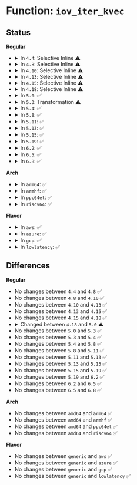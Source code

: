 # Function: <code>iov_iter_kvec</code>

## Status
<b>Regular</b>
<ul>
<li>
<details>
<summary>In <code>4.4</code>: Selective Inline ⚠️</summary>

```c
void iov_iter_kvec(struct iov_iter *i, int direction, const struct kvec *kvec, long unsigned int nr_segs, size_t count);
```

**Collision:** Unique Global

**Inline:** Selective

**Transformation:** False

**Instances:**

```
In lib/iov_iter.c (ffffffff813fb810)
Location: lib/iov_iter.c:529
Inline: True
Direct callers:
  - net/socket.c:kernel_recvmsg
  - net/socket.c:kernel_sendmsg
```
**Symbols:**

```
ffffffff813fb810-ffffffff813fb834: iov_iter_kvec (STB_GLOBAL)
```
</details>
</li>
<li>
<details>
<summary>In <code>4.8</code>: Selective Inline ⚠️</summary>

```c
void iov_iter_kvec(struct iov_iter *i, int direction, const struct kvec *kvec, long unsigned int nr_segs, size_t count);
```

**Collision:** Unique Global

**Inline:** Selective

**Transformation:** False

**Instances:**

```
In lib/iov_iter.c (ffffffff81442bc0)
Location: lib/iov_iter.c:478
Inline: True
Direct callers:
  - net/socket.c:kernel_recvmsg
  - net/socket.c:kernel_sendmsg
```
**Symbols:**

```
ffffffff81442bc0-ffffffff81442be4: iov_iter_kvec (STB_GLOBAL)
```
</details>
</li>
<li>
<details>
<summary>In <code>4.10</code>: Selective Inline ⚠️</summary>

```c
void iov_iter_kvec(struct iov_iter *i, int direction, const struct kvec *kvec, long unsigned int nr_segs, size_t count);
```

**Collision:** Unique Global

**Inline:** Selective

**Transformation:** False

**Instances:**

```
In lib/iov_iter.c (ffffffff8145fdd0)
Location: lib/iov_iter.c:805
Inline: True
Direct callers:
  - net/socket.c:kernel_recvmsg
  - net/socket.c:kernel_sendmsg
```
**Symbols:**

```
ffffffff8145fdd0-ffffffff8145fdf4: iov_iter_kvec (STB_GLOBAL)
```
</details>
</li>
<li>
<details>
<summary>In <code>4.13</code>: Selective Inline ⚠️</summary>

```c
void iov_iter_kvec(struct iov_iter *i, int direction, const struct kvec *kvec, long unsigned int nr_segs, size_t count);
```

**Collision:** Unique Global

**Inline:** Selective

**Transformation:** False

**Instances:**

```
In lib/iov_iter.c (ffffffff81464ec0)
Location: lib/iov_iter.c:931
Inline: True
Direct callers:
  - net/socket.c:kernel_recvmsg
  - net/socket.c:kernel_sendmsg
```
**Symbols:**

```
ffffffff81464ec0-ffffffff81464ee4: iov_iter_kvec (STB_GLOBAL)
```
</details>
</li>
<li>
<details>
<summary>In <code>4.15</code>: Selective Inline ⚠️</summary>

```c
void iov_iter_kvec(struct iov_iter *i, int direction, const struct kvec *kvec, long unsigned int nr_segs, size_t count);
```

**Collision:** Unique Global

**Inline:** Selective

**Transformation:** False

**Instances:**

```
In lib/iov_iter.c (ffffffff81490e40)
Location: lib/iov_iter.c:933
Inline: True
Direct callers:
  - net/socket.c:kernel_recvmsg
  - net/socket.c:kernel_sendmsg_locked
  - net/socket.c:kernel_sendmsg
```
**Symbols:**

```
ffffffff81490e40-ffffffff81490e63: iov_iter_kvec (STB_GLOBAL)
```
</details>
</li>
<li>
<details>
<summary>In <code>4.18</code>: Selective Inline ⚠️</summary>

```c
void iov_iter_kvec(struct iov_iter *i, int direction, const struct kvec *kvec, long unsigned int nr_segs, size_t count);
```

**Collision:** Unique Global

**Inline:** Selective

**Transformation:** False

**Instances:**

```
In lib/iov_iter.c (ffffffff814c6090)
Location: lib/iov_iter.c:1063
Inline: True
Direct callers:
  - net/socket.c:kernel_recvmsg
  - net/socket.c:kernel_sendmsg_locked
  - net/socket.c:kernel_sendmsg
```
**Symbols:**

```
ffffffff814c6090-ffffffff814c60b3: iov_iter_kvec (STB_GLOBAL)
```
</details>
</li>
<li>
<details>
<summary>In <code>5.0</code>: ✅</summary>

```c
void iov_iter_kvec(struct iov_iter *i, unsigned int direction, const struct kvec *kvec, long unsigned int nr_segs, size_t count);
```

**Collision:** Unique Global

**Inline:** No

**Transformation:** False

**Instances:**

```
In lib/iov_iter.c (ffffffff814d9eb0)
Location: lib/iov_iter.c:1117
Inline: False
Direct callers:
  - net/socket.c:kernel_recvmsg
  - net/socket.c:kernel_sendmsg_locked
  - net/socket.c:kernel_sendmsg
```
**Symbols:**

```
ffffffff814d9eb0-ffffffff814d9ede: iov_iter_kvec (STB_GLOBAL)
```
</details>
</li>
<li>
<details>
<summary>In <code>5.3</code>: Transformation ⚠️</summary>

```c
void iov_iter_kvec(struct iov_iter *i, unsigned int direction, const struct kvec *kvec, long unsigned int nr_segs, size_t count);
```

**Collision:** Unique Global

**Inline:** No

**Transformation:** True

**Instances:**

```
In lib/iov_iter.c (0)
Location: lib/iov_iter.c:1131
Inline: False
Direct callers:
  - arch/x86/kernel/cpu/microcode/intel.c:request_microcode_fw
  - net/socket.c:kernel_recvmsg
  - net/socket.c:kernel_sendmsg_locked
  - net/socket.c:kernel_sendmsg
```
**Symbols:**

```
ffffffff8150ac78-ffffffff8150aca9: iov_iter_kvec.cold (STB_LOCAL)
ffffffff81505720-ffffffff8150575b: iov_iter_kvec (STB_GLOBAL)
```
</details>
</li>
<li>
<details>
<summary>In <code>5.4</code>: ✅</summary>

```c
void iov_iter_kvec(struct iov_iter *i, unsigned int direction, const struct kvec *kvec, long unsigned int nr_segs, size_t count);
```

**Collision:** Unique Global

**Inline:** No

**Transformation:** False

**Instances:**

```
In lib/iov_iter.c (ffffffff81523670)
Location: lib/iov_iter.c:1131
Inline: False
Direct callers:
  - arch/x86/kernel/cpu/microcode/intel.c:request_microcode_fw
  - net/socket.c:kernel_recvmsg
  - net/socket.c:kernel_sendmsg_locked
  - net/socket.c:kernel_sendmsg
```
**Symbols:**

```
ffffffff81523670-ffffffff81523699: iov_iter_kvec (STB_GLOBAL)
```
</details>
</li>
<li>
<details>
<summary>In <code>5.8</code>: ✅</summary>

```c
void iov_iter_kvec(struct iov_iter *i, unsigned int direction, const struct kvec *kvec, long unsigned int nr_segs, size_t count);
```

**Collision:** Unique Global

**Inline:** No

**Transformation:** False

**Instances:**

```
In lib/iov_iter.c (ffffffff81586c70)
Location: lib/iov_iter.c:1165
Inline: False
Direct callers:
  - arch/x86/kernel/cpu/microcode/intel.c:request_microcode_fw
  - net/socket.c:kernel_recvmsg
  - net/socket.c:kernel_sendmsg_locked
  - net/socket.c:kernel_sendmsg
  - net/xfrm/espintcp.c:espintcp_sendmsg
```
**Symbols:**

```
ffffffff81586c70-ffffffff81586c99: iov_iter_kvec (STB_GLOBAL)
```
</details>
</li>
<li>
<details>
<summary>In <code>5.11</code>: ✅</summary>

```c
void iov_iter_kvec(struct iov_iter *i, unsigned int direction, const struct kvec *kvec, long unsigned int nr_segs, size_t count);
```

**Collision:** Unique Global

**Inline:** No

**Transformation:** False

**Instances:**

```
In lib/iov_iter.c (ffffffff815a3f40)
Location: lib/iov_iter.c:1172
Inline: False
Direct callers:
  - arch/x86/kernel/cpu/microcode/intel.c:request_microcode_fw
  - fs/read_write.c:__kernel_write
  - fs/read_write.c:__kernel_write
  - fs/read_write.c:__kernel_read
  - fs/read_write.c:__kernel_read
  - net/socket.c:kernel_recvmsg
  - net/socket.c:kernel_sendmsg_locked
  - net/socket.c:kernel_sendmsg
  - net/xfrm/espintcp.c:espintcp_sendmsg
```
**Symbols:**

```
ffffffff815a3f40-ffffffff815a3f69: iov_iter_kvec (STB_GLOBAL)
```
</details>
</li>
<li>
<details>
<summary>In <code>5.13</code>: ✅</summary>

```c
void iov_iter_kvec(struct iov_iter *i, unsigned int direction, const struct kvec *kvec, long unsigned int nr_segs, size_t count);
```

**Collision:** Unique Global

**Inline:** No

**Transformation:** False

**Instances:**

```
In lib/iov_iter.c (ffffffff815aae50)
Location: lib/iov_iter.c:1274
Inline: False
Direct callers:
  - arch/x86/kernel/cpu/microcode/intel.c:request_microcode_fw
  - fs/read_write.c:__kernel_write
  - fs/read_write.c:__kernel_write
  - fs/read_write.c:__kernel_read
  - fs/read_write.c:__kernel_read
  - net/socket.c:kernel_recvmsg
  - net/socket.c:kernel_sendmsg_locked
  - net/socket.c:kernel_sendmsg
  - net/xfrm/espintcp.c:espintcp_sendmsg
```
**Symbols:**

```
ffffffff815aae50-ffffffff815aae7c: iov_iter_kvec (STB_GLOBAL)
```
</details>
</li>
<li>
<details>
<summary>In <code>5.15</code>: ✅</summary>

```c
void iov_iter_kvec(struct iov_iter *i, unsigned int direction, const struct kvec *kvec, long unsigned int nr_segs, size_t count);
```

**Collision:** Unique Global

**Inline:** No

**Transformation:** False

**Instances:**

```
In lib/iov_iter.c (ffffffff81614130)
Location: lib/iov_iter.c:1127
Inline: False
Direct callers:
  - arch/x86/kernel/cpu/microcode/intel.c:request_microcode_fw
  - fs/read_write.c:__kernel_write
  - fs/read_write.c:__kernel_write
  - fs/read_write.c:__kernel_read
  - fs/read_write.c:__kernel_read
  - net/socket.c:kernel_recvmsg
  - net/socket.c:kernel_sendmsg_locked
  - net/socket.c:kernel_sendmsg
  - net/xfrm/espintcp.c:espintcp_sendmsg
```
**Symbols:**

```
ffffffff81614130-ffffffff8161415a: iov_iter_kvec (STB_GLOBAL)
```
</details>
</li>
<li>
<details>
<summary>In <code>5.19</code>: ✅</summary>

```c
void iov_iter_kvec(struct iov_iter *i, unsigned int direction, const struct kvec *kvec, long unsigned int nr_segs, size_t count);
```

**Collision:** Unique Global

**Inline:** No

**Transformation:** False

**Instances:**

```
In lib/iov_iter.c (ffffffff816e0a50)
Location: lib/iov_iter.c:1179
Inline: False
Direct callers:
  - arch/x86/kernel/cpu/microcode/intel.c:request_microcode_fw
  - arch/x86/kernel/crash_dump_64.c:elfcorehdr_read
  - fs/read_write.c:__kernel_write
  - fs/read_write.c:__kernel_write
  - fs/read_write.c:__kernel_read
  - fs/read_write.c:__kernel_read
  - fs/proc/vmcore.c:elfcorehdr_read_notes
  - fs/proc/vmcore.c:elfcorehdr_read
  - net/socket.c:kernel_recvmsg
  - net/socket.c:kernel_sendmsg_locked
  - net/socket.c:kernel_sendmsg
  - net/xfrm/espintcp.c:espintcp_sendmsg
```
**Symbols:**

```
ffffffff816e0a50-ffffffff816e0a8d: iov_iter_kvec (STB_GLOBAL)
```
</details>
</li>
<li>
<details>
<summary>In <code>6.2</code>: ✅</summary>

```c
void iov_iter_kvec(struct iov_iter *i, unsigned int direction, const struct kvec *kvec, long unsigned int nr_segs, size_t count);
```

**Collision:** Unique Global

**Inline:** No

**Transformation:** False

**Instances:**

```
In lib/iov_iter.c (ffffffff817d0da0)
Location: lib/iov_iter.c:997
Inline: False
Direct callers:
  - arch/x86/kernel/cpu/microcode/intel.c:request_microcode_fw
  - arch/x86/kernel/crash_dump_64.c:elfcorehdr_read
  - fs/read_write.c:__kernel_read
  - fs/read_write.c:__kernel_read
  - fs/proc/vmcore.c:elfcorehdr_read_notes
  - fs/proc/vmcore.c:elfcorehdr_read
  - net/socket.c:kernel_recvmsg
  - net/socket.c:kernel_sendmsg_locked
  - net/socket.c:kernel_sendmsg
  - net/xfrm/espintcp.c:espintcp_sendmsg
```
**Symbols:**

```
ffffffff817d0da0-ffffffff817d0ddd: iov_iter_kvec (STB_GLOBAL)
```
</details>
</li>
<li>
<details>
<summary>In <code>6.5</code>: ✅</summary>

```c
void iov_iter_kvec(struct iov_iter *i, unsigned int direction, const struct kvec *kvec, long unsigned int nr_segs, size_t count);
```

**Collision:** Unique Global

**Inline:** No

**Transformation:** False

**Instances:**

```
In lib/iov_iter.c (ffffffff8180fb70)
Location: lib/iov_iter.c:709
Inline: False
Direct callers:
  - arch/x86/kernel/cpu/microcode/intel.c:request_microcode_fw
  - arch/x86/kernel/crash_dump_64.c:elfcorehdr_read
  - fs/read_write.c:__kernel_read
  - fs/read_write.c:__kernel_read
  - fs/proc/vmcore.c:elfcorehdr_read_notes
  - fs/proc/vmcore.c:elfcorehdr_read
  - net/socket.c:kernel_recvmsg
  - net/socket.c:kernel_sendmsg_locked
  - net/socket.c:kernel_sendmsg
  - net/core/skbuff.c:__skb_send_sock
  - net/xfrm/espintcp.c:espintcp_sendmsg
```
**Symbols:**

```
ffffffff8180fb70-ffffffff8180fbad: iov_iter_kvec (STB_GLOBAL)
```
</details>
</li>
<li>
<details>
<summary>In <code>6.8</code>: ✅</summary>

```c
void iov_iter_kvec(struct iov_iter *i, unsigned int direction, const struct kvec *kvec, long unsigned int nr_segs, size_t count);
```

**Collision:** Unique Global

**Inline:** No

**Transformation:** False

**Instances:**

```
In lib/iov_iter.c (ffffffff818557e0)
Location: lib/iov_iter.c:610
Inline: False
Direct callers:
  - arch/x86/kernel/cpu/microcode/intel.c:request_microcode_fw
  - arch/x86/kernel/crash_dump_64.c:elfcorehdr_read
  - fs/read_write.c:__kernel_read
  - fs/read_write.c:__kernel_read
  - fs/proc/vmcore.c:elfcorehdr_read_notes
  - fs/proc/vmcore.c:elfcorehdr_read
  - net/socket.c:kernel_recvmsg
  - net/socket.c:kernel_sendmsg_locked
  - net/socket.c:kernel_sendmsg
  - net/core/skbuff.c:__skb_send_sock
  - net/xfrm/espintcp.c:espintcp_sendmsg
  - net/handshake/alert.c:tls_alert_send
```
**Symbols:**

```
ffffffff818557e0-ffffffff8185581d: iov_iter_kvec (STB_GLOBAL)
```
</details>
</li>
</ul>
<b>Arch</b>
<ul>
<li>
<details>
<summary>In <code>arm64</code>: ✅</summary>

```c
void iov_iter_kvec(struct iov_iter *i, unsigned int direction, const struct kvec *kvec, long unsigned int nr_segs, size_t count);
```

**Collision:** Unique Global

**Inline:** No

**Transformation:** False

**Instances:**

```
In lib/iov_iter.c (ffff80001062d4b8)
Location: lib/iov_iter.c:1131
Inline: False
Direct callers:
  - net/socket.c:kernel_recvmsg
  - net/socket.c:kernel_sendmsg_locked
  - net/socket.c:kernel_sendmsg
```
**Symbols:**

```
ffff80001062d4b8-ffff80001062d4f4: iov_iter_kvec (STB_GLOBAL)
```
</details>
</li>
<li>
<details>
<summary>In <code>armhf</code>: ✅</summary>

```c
void iov_iter_kvec(struct iov_iter *i, unsigned int direction, const struct kvec *kvec, long unsigned int nr_segs, size_t count);
```

**Collision:** Unique Global

**Inline:** No

**Transformation:** False

**Instances:**

```
In lib/iov_iter.c (c07d4088)
Location: lib/iov_iter.c:1131
Inline: False
Direct callers:
  - net/socket.c:kernel_recvmsg
  - net/socket.c:kernel_sendmsg_locked
  - net/socket.c:kernel_sendmsg
```
**Symbols:**

```
c07d4088-c07d40ec: iov_iter_kvec (STB_GLOBAL)
```
</details>
</li>
<li>
<details>
<summary>In <code>ppc64el</code>: ✅</summary>

```c
void iov_iter_kvec(struct iov_iter *i, unsigned int direction, const struct kvec *kvec, long unsigned int nr_segs, size_t count);
```

**Collision:** Unique Global

**Inline:** No

**Transformation:** False

**Instances:**

```
In lib/iov_iter.c (c0000000007d0680)
Location: lib/iov_iter.c:1131
Inline: False
Direct callers:
  - net/socket.c:kernel_recvmsg
  - net/socket.c:kernel_sendmsg_locked
  - net/socket.c:kernel_sendmsg
```
**Symbols:**

```
c0000000007d0680-c0000000007d06b8: iov_iter_kvec (STB_GLOBAL)
```
</details>
</li>
<li>
<details>
<summary>In <code>riscv64</code>: ✅</summary>

```c
void iov_iter_kvec(struct iov_iter *i, unsigned int direction, const struct kvec *kvec, long unsigned int nr_segs, size_t count);
```

**Collision:** Unique Global

**Inline:** No

**Transformation:** False

**Instances:**

```
In lib/iov_iter.c (ffffffe00045d328)
Location: lib/iov_iter.c:1131
Inline: False
Direct callers:
  - net/socket.c:kernel_recvmsg
  - net/socket.c:kernel_sendmsg_locked
  - net/socket.c:kernel_sendmsg
```
**Symbols:**

```
ffffffe00045d328-ffffffe00045d350: iov_iter_kvec (STB_GLOBAL)
```
</details>
</li>
</ul>
<b>Flavor</b>
<ul>
<li>
<details>
<summary>In <code>aws</code>: ✅</summary>

```c
void iov_iter_kvec(struct iov_iter *i, unsigned int direction, const struct kvec *kvec, long unsigned int nr_segs, size_t count);
```

**Collision:** Unique Global

**Inline:** No

**Transformation:** False

**Instances:**

```
In lib/iov_iter.c (ffffffff8151bc50)
Location: lib/iov_iter.c:1131
Inline: False
Direct callers:
  - arch/x86/kernel/cpu/microcode/intel.c:request_microcode_fw
  - net/socket.c:kernel_recvmsg
  - net/socket.c:kernel_sendmsg_locked
  - net/socket.c:kernel_sendmsg
```
**Symbols:**

```
ffffffff8151bc50-ffffffff8151bc79: iov_iter_kvec (STB_GLOBAL)
```
</details>
</li>
<li>
<details>
<summary>In <code>azure</code>: ✅</summary>

```c
void iov_iter_kvec(struct iov_iter *i, unsigned int direction, const struct kvec *kvec, long unsigned int nr_segs, size_t count);
```

**Collision:** Unique Global

**Inline:** No

**Transformation:** False

**Instances:**

```
In lib/iov_iter.c (ffffffff8150bf40)
Location: lib/iov_iter.c:1131
Inline: False
Direct callers:
  - arch/x86/kernel/cpu/microcode/intel.c:request_microcode_fw
  - net/socket.c:kernel_recvmsg
  - net/socket.c:kernel_sendmsg_locked
  - net/socket.c:kernel_sendmsg
```
**Symbols:**

```
ffffffff8150bf40-ffffffff8150bf69: iov_iter_kvec (STB_GLOBAL)
```
</details>
</li>
<li>
<details>
<summary>In <code>gcp</code>: ✅</summary>

```c
void iov_iter_kvec(struct iov_iter *i, unsigned int direction, const struct kvec *kvec, long unsigned int nr_segs, size_t count);
```

**Collision:** Unique Global

**Inline:** No

**Transformation:** False

**Instances:**

```
In lib/iov_iter.c (ffffffff81517ce0)
Location: lib/iov_iter.c:1131
Inline: False
Direct callers:
  - arch/x86/kernel/cpu/microcode/intel.c:request_microcode_fw
  - net/socket.c:kernel_recvmsg
  - net/socket.c:kernel_sendmsg_locked
  - net/socket.c:kernel_sendmsg
```
**Symbols:**

```
ffffffff81517ce0-ffffffff81517d09: iov_iter_kvec (STB_GLOBAL)
```
</details>
</li>
<li>
<details>
<summary>In <code>lowlatency</code>: ✅</summary>

```c
void iov_iter_kvec(struct iov_iter *i, unsigned int direction, const struct kvec *kvec, long unsigned int nr_segs, size_t count);
```

**Collision:** Unique Global

**Inline:** No

**Transformation:** False

**Instances:**

```
In lib/iov_iter.c (ffffffff81531480)
Location: lib/iov_iter.c:1131
Inline: False
Direct callers:
  - arch/x86/kernel/cpu/microcode/intel.c:request_microcode_fw
  - net/socket.c:kernel_recvmsg
  - net/socket.c:kernel_sendmsg_locked
  - net/socket.c:kernel_sendmsg
```
**Symbols:**

```
ffffffff81531480-ffffffff815314a9: iov_iter_kvec (STB_GLOBAL)
```
</details>
</li>
</ul>

## Differences
<b>Regular</b>
<ul>
<li>
No changes between <code>4.4</code> and <code>4.8</code> ✅
</li>
<li>
No changes between <code>4.8</code> and <code>4.10</code> ✅
</li>
<li>
No changes between <code>4.10</code> and <code>4.13</code> ✅
</li>
<li>
No changes between <code>4.13</code> and <code>4.15</code> ✅
</li>
<li>
No changes between <code>4.15</code> and <code>4.18</code> ✅
</li>
<li>
<details>
<summary>Changed between <code>4.18</code> and <code>5.0</code> ⚠️</summary>
<ul>
<li>
<b>Param type changed. </b>
<code>int direction</code> ➡️ <code>unsigned int direction</code>
</li>
</ul>
</details>
</li>
<li>
No changes between <code>5.0</code> and <code>5.3</code> ✅
</li>
<li>
No changes between <code>5.3</code> and <code>5.4</code> ✅
</li>
<li>
No changes between <code>5.4</code> and <code>5.8</code> ✅
</li>
<li>
No changes between <code>5.8</code> and <code>5.11</code> ✅
</li>
<li>
No changes between <code>5.11</code> and <code>5.13</code> ✅
</li>
<li>
No changes between <code>5.13</code> and <code>5.15</code> ✅
</li>
<li>
No changes between <code>5.15</code> and <code>5.19</code> ✅
</li>
<li>
No changes between <code>5.19</code> and <code>6.2</code> ✅
</li>
<li>
No changes between <code>6.2</code> and <code>6.5</code> ✅
</li>
<li>
No changes between <code>6.5</code> and <code>6.8</code> ✅
</li>
</ul>
<b>Arch</b>
<ul>
<li>
No changes between <code>amd64</code> and <code>arm64</code> ✅
</li>
<li>
No changes between <code>amd64</code> and <code>armhf</code> ✅
</li>
<li>
No changes between <code>amd64</code> and <code>ppc64el</code> ✅
</li>
<li>
No changes between <code>amd64</code> and <code>riscv64</code> ✅
</li>
</ul>
<b>Flavor</b>
<ul>
<li>
No changes between <code>generic</code> and <code>aws</code> ✅
</li>
<li>
No changes between <code>generic</code> and <code>azure</code> ✅
</li>
<li>
No changes between <code>generic</code> and <code>gcp</code> ✅
</li>
<li>
No changes between <code>generic</code> and <code>lowlatency</code> ✅
</li>
</ul>

